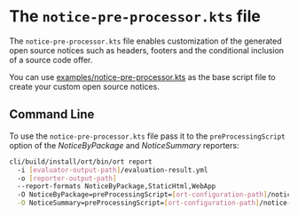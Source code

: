 # The `notice-pre-processor.kts` file

The `notice-pre-processor.kts` file enables customization of the generated open source notices
such as headers, footers and the conditional inclusion of a source code offer.

You can use [examples/notice-pre-processor.kts](examples/notice-pre-processor.kts) as the base script file
to create your custom open source notices.

## Command Line

To use the `notice-pre-processor.kts` file pass it to the `preProcessingScript` option of the _NoticeByPackage_ and _NoticeSummary_ reporters:

```bash
cli/build/install/ort/bin/ort report
  -i [evaluator-output-path]/evaluation-result.yml
  -o [reporter-output-path]
  --report-formats NoticeByPackage,StaticHtml,WebApp
  -O NoticeByPackage=preProcessingScript=[ort-configuration-path]/notice-pre-processor.kts \
  -O NoticeSummary=preProcessingScript=[ort-configuration-path]/notice-pre-processor.kts \
```
